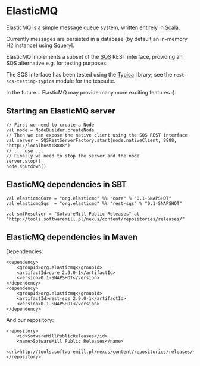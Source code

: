 ElasticMQ
=========

ElasticMQ is a simple message queue system, written entirely in [Scala](http://scala-lang.org).

Currently messages are persisted in a database (by default an in-memory H2 instance) using [Squeryl](http://squeryl.org/).

ElasticMQ implements a subset of the [SQS](http://aws.amazon.com/sqs/) REST interface,
providing an SQS alternative e.g. for testing purposes.

The SQS interface has been tested using the [Typica](http://code.google.com/p/typica/) library;
see the `rest-sqs-testing-typica` module for the testsuite.

In the future... ElasticMQ may provide many more exciting features :).

Starting an ElasticMQ server
----------------------------

    // First we need to create a Node
    val node = NodeBuilder.createNode
    // Then we can expose the native client using the SQS REST interface
    val server = SQSRestServerFactory.start(node.nativeClient, 8888, "http://localhost:8888")
    // ... use ...
    // Finally we need to stop the server and the node
    server.stop()
    node.shutdown()

ElasticMQ dependencies in SBT
-----------------------------

    val elasticmqCore = "org.elasticmq" %% "core" % "0.1-SNAPSHOT"
    val elasticmqSqs  = "org.elasticmq" %% "rest-sqs" % "0.1-SNAPSHOT"

    val smlResolver = "SotwareMill Public Releases" at "http://tools.softwaremill.pl/nexus/content/repositories/releases/"

ElasticMQ dependencies in Maven
-------------------------------

Dependencies:

    <dependency>
        <groupId>org.elasticmq</groupId>
        <artifactId>core_2.9.0-1</artifactId>
        <version>0.1-SNAPSHOT</version>
    </dependency>
    <dependency>
        <groupId>org.elasticmq</groupId>
        <artifactId>rest-sqs_2.9.0-1</artifactId>
        <version>0.1-SNAPSHOT</version>
    </dependency>

And our repository:

    <repository>
        <id>SotwareMillPublicReleases</id>
        <name>SotwareMill Public Releases</name>
        <url>http://tools.softwaremill.pl/nexus/content/repositories/releases/</url>
    </repository>